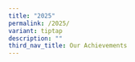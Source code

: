 ```yaml
---
title: "2025"
permalink: /2025/
variant: tiptap
description: ""
third_nav_title: Our Achievements
---
```

<p></p>